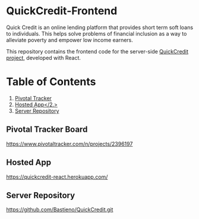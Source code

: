 # QuickCredit-Frontend
Quick Credit is an online lending platform that provides short term soft loans to individuals. This helps solve problems of financial inclusion as a way to alleviate poverty and empower low income earners.

This repository contains the frontend code for the server-side [QuickCredit project](https://github.com/Bastieno/QuickCredit.git), developed with React.

# Table of Contents
1. <a href="#pivotal-tracker-board">Pivotal Tracker</a>
2. <a href="#hosted-app">Hosted App</2.>
3. <a href="#server-repo">Server Repository</a>

## Pivotal Tracker Board
https://www.pivotaltracker.com/n/projects/2396197

## Hosted App
https://quickcredit-react.herokuapp.com/

## Server Repository
https://github.com/Bastieno/QuickCredit.git